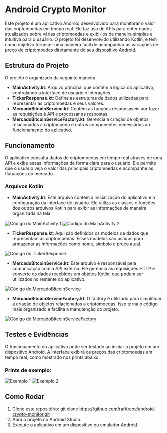 # Android Crypto Monitor

Este projeto é um aplicativo Android desenvolvido para monitorar o valor das criptomoedas em tempo real. Ele faz uso de APIs para obter dados atualizados sobre várias criptomoedas e exibi-los de maneira simples e intuitiva para o usuário. O projeto foi desenvolvido utilizando Kotlin, e tem como objetivo fornecer uma maneira fácil de acompanhar as variações de preço de criptomoedas diretamente do seu dispositivo Android.

## Estrutura do Projeto

O projeto é organizado da seguinte maneira:

- **MainActivity.kt**: Arquivo principal que contém a lógica do aplicativo, controlando a interface de usuário e interações.
- **TickerResponse.kt**: Define as estruturas de dados utilizadas para representar as criptomoedas e seus valores.
- **MercadoBitcoinService.kt**: Contém as funções responsáveis por fazer as requisições à API e processar as respostas.
- **MercadoBitcoinServiceFactory.kt**: Gerencia a criação de objetos relacionados à criptomoeda e outros componentes necessários ao funcionamento do aplicativo.

## Funcionamento

O aplicativo consulta dados de criptomoedas em tempo real através de uma API e exibe essas informações de forma clara para o usuário. Ele permite que o usuário veja o valor das principais criptomoedas e acompanhe as flutuações do mercado.

### Arquivos Kotlin

- **MainActivity.kt**: 
  Este arquivo contém a inicialização do aplicativo e a configuração da interface de usuário. Ele utiliza as classes e funções dos outros arquivos Kotlin para exibir as informações de maneira organizada na tela.

![Código do MainActivity 1](images/Main1.png)
![Código do MainActivity 2](images/Main2.png)

- **TickerResponse.kt**: 
  Aqui são definidos os modelos de dados que representam as criptomoedas. Esses modelos são usados para armazenar as informações como nome, símbolo e preço atual.

![Código do TickerResponse](images/Model.png)

- **MercadoBitcoinService.kt**: 
  Este arquivo é responsável pela comunicação com a API externa. Ele gerencia as requisições HTTP e converte os dados recebidos em objetos Kotlin, que podem ser utilizados no restante do aplicativo.

![Código do MercadoBitcoinService](images/Service.png)

- **MercadoBitcoinServiceFactory.kt**: 
  O factory é utilizado para simplificar a criação de objetos relacionados a criptomoedas. Isso torna o código mais organizado e facilita a manutenção do projeto.
  
![Código do MercadoBitcoinServiceFactory](images/ServiceFactory.png)

## Testes e Evidências

O funcionamento do aplicativo pode ser testado ao iniciar o projeto em um dispositivo Android. A interface exibirá os preços das criptomoedas em tempo real, como mostrado nos prints abaixo.

### Prints de exemplo:
![Exemplo 1](images/TestCrypto1.png)
![Exemplo 2](images/TestCrypto2.png)

## Como Rodar

1. Clone este repositório: git clone https://github.com/rafArcov/android-crypto-monitor.git
2. Abra o projeto no Android Studio.
3. Execute o aplicativo em um dispositivo ou emulador Android.
